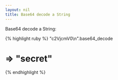 ```yaml
---
layout: nil
title: Base64 decode a String
---
```


Base64 decode a String:

{% highlight ruby %}
"c2VjcmV0\n".base64_decode
# => "secret"
{% endhighlight %}
